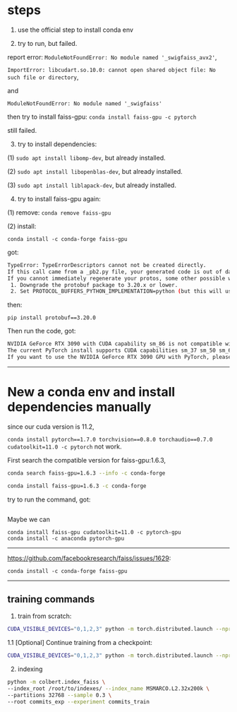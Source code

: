 # steps

1. use the official step to install conda env

2. try to run, but failed.

report error: 
`ModuleNotFoundError: No module named '_swigfaiss_avx2'`,

`ImportError: libcudart.so.10.0: cannot open shared object file: No such file or directory`, 

and

`ModuleNotFoundError: No module named '_swigfaiss'`

then try to install faiss-gpu:
`conda install faiss-gpu -c pytorch`

still failed.

3. try to install dependencies:

(1) `sudo apt install libomp-dev`,  but already installed.

(2) `sudo apt install libopenblas-dev`, but already installed.

(3) `sudo apt install liblapack-dev`, but already installed.

4. try to install faiss-gpu again:

(1) remove:
`conda remove faiss-gpu`

(2) install:

`conda install -c conda-forge faiss-gpu`


got:

```bash
TypeError: TypeErrorDescriptors cannot not be created directly. 
If this call came from a _pb2.py file, your generated code is out of date and must be regenerated with protoc >= 3.19.0.
If you cannot immediately regenerate your protos, some other possible workarounds are:
 1. Downgrade the protobuf package to 3.20.x or lower.
 2. Set PROTOCOL_BUFFERS_PYTHON_IMPLEMENTATION=python (but this will use pure-Python parsing and will be much slower).
```

then:

`pip install protobuf==3.20.0`


Then run the code, got:

```bash
NVIDIA GeForce RTX 3090 with CUDA capability sm_86 is not compatible with the current PyTorch installation.
The current PyTorch install supports CUDA capabilities sm_37 sm_50 sm_60 sm_61 sm_70 sm_75 compute_37.
If you want to use the NVIDIA GeForce RTX 3090 GPU with PyTorch, please check the instructions at https://pytorch.org/get-started/locally/
```


-----------
# New a conda env and install dependencies manually
since our cuda version is 11.2, 

`conda install pytorch==1.7.0 torchvision==0.8.0 torchaudio==0.7.0 cudatoolkit=11.0 -c pytorch` not work.

First search the compatible version for faiss-gpu:1.6.3,

```bash
conda search faiss-gpu=1.6.3 --info -c conda-forge 
```


```bash
conda install faiss-gpu=1.6.3 -c conda-forge
```

try to run the command, got:

```bash

```


Maybe we can 
```
conda install faiss-gpu cudatoolkit=11.0 -c pytorch-gpu
conda install -c anaconda pytorch-gpu
```



----------------------
https://github.com/facebookresearch/faiss/issues/1629:

`conda install -c conda-forge faiss-gpu`


------

## training commands

1. train from scratch:

```bash
CUDA_VISIBLE_DEVICES="0,1,2,3" python -m torch.distributed.launch --nproc_per_node=4 -m colbert.train --amp --doc_maxlen 512 --mask-punctuation --bsize 64 --accum 1 --triples data/train_data.tsv --root commits_exp --experiment commits_train_cont --similarity l2 --run test.l2 
```


1.1 [Optional] Continue training from a checkpoint:

    
```bash
CUDA_VISIBLE_DEVICES="0,1,2,3" python -m torch.distributed.launch --nproc_per_node=4 -m colbert.train --amp --doc_maxlen 512 --mask-punctuation --bsize 64 --accum 1 --triples data/train_data.tsv --root commits_exp --experiment commits_train_cont --similarity l2 --run test.l2 --resume --checkpoint commits_exp/commits_train_cont/checkpoints/colbert-300000.dnn
```

2. indexing

```bash
python -m colbert.index_faiss \
--index_root /root/to/indexes/ --index_name MSMARCO.L2.32x200k \
--partitions 32768 --sample 0.3 \
--root commits_exp --experiment commits_train